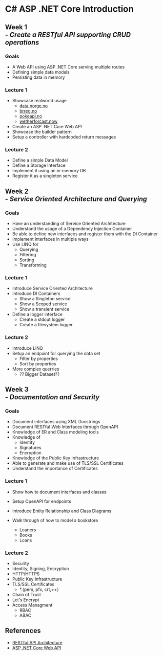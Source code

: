 # C# ASP .NET Core Introduction

## Week 1 <br>- *Create a RESTful API supporting CRUD operations*

### Goals

- A Web API using ASP .NET Core serving multiple routes
- Defining simple data models
- Persisting data in memory

### Lecture 1
- Showcase realworld usage
  - [data.norge.no](https://data.norge.no/)
  - [brreg.no](https://www.brreg.no/produkter-og-tjenester/apne-data/)
  - [pokeapi.no](https://pokeapi.co/)
  - [wetherforcast.now](https://openweathermap.org/api)
- Create an ASP .NET Core Web API
- Showcase the builder pattern
- Setup a controller with hardcoded return messages

### Lecture 2
- Define a simple Data Model
- Define a Storage Interface
- Implement it using an in-memory DB
- Register it as a singleton service

## Week 2 <br>- *Service Oriented Architecture and Querying*

### Goals

- Have an understanding of Service Oriented Architecture
- Understand the usage of a Dependency Injection Container
- Be able to define new interfaces and register them with the DI Container
- Implement interfaces in multiple ways
- Use LINQ for
  - Querying
  - Filtering
  - Sorting
  - Transforming

### Lecture 1
- Introduce Service Oriented Architecture
- Introduce DI Containers
    - Show a Singleton service
    - Show a Scoped service
    - Show a transient service
- Define a logger interface
    - Create a stdout logger
    - Create a filesystem logger

### Lecture 2
- Introduce LINQ
- Setup an endpoint for querying the data set
    - Filter by properties
    - Sort by properties
- More complex querries
    - ?? Bigger Dataset??

## Week 3 <br>- *Documentation and Security*

### Goals

- Document interfaces using XML Docstrings
- Document RESTful Web Interfaces through OpenAPI
- Knowledge of ER and Class modeling tools
- Knowledge of
  - Identity
  - Signatures
  - Encryption
- Knowledge of the Public Key Infrastructure
- Able to generate and make use of TLS/SSL Certificates
- Understand the importance of Certificates

### Lecture 1
- Show how to document interfaces and classes
- Setup OpenAPI for endpoints

- Introduce Entity Relationship and Class Diagrams
- Walk through of how to model a bookstore
    - Loaners
    - Books
    - Loans

### Lecture 2
- Security
- Identity, Signing, Encryption
- HTTP/HTTPS
- Public Key Infrastructure
- TLS/SSL Certificates
    - *.{pem, pfx, crt,++}
- Chain of Trust
- Let's Encrypt
- Access Managment
    - RBAC
    - ABAC


## References

- [RESTful API Architecture](https://www.geeksforgeeks.org/rest-api-architectural-constraints/)
- [ASP .NET Core Web API](https://learn.microsoft.com/en-us/aspnet/core/web-api/?view=aspnetcore-8.0)
